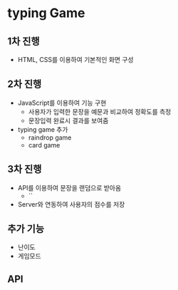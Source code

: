 # typing Game

## 1차 진행
- HTML, CSS를 이용하여 기본적인 화면 구성

## 2차 진행
- JavaScript를 이용하여 기능 구현
  - 사용자가 입력한 문장을 예문과 비교하여 정확도를 측정
  - 문장입력 완료시 결과를 보여줌
- typing game 추가
  - raindrop game
  - card game

## 3차 진행
- API를 이용하여 문장을 랜덤으로 받아옴
  - ``
- Server와 연동하여 사용자의 점수를 저장

## 추가 기능
- 난이도
- 게임모드


## API
<!-- https://korean-advice-open-api.vercel.app/api/advice -->
<!-- https://random-word-api.herokuapp.com/home -->
<!-- https://random-word-api.vercel.app/ -->